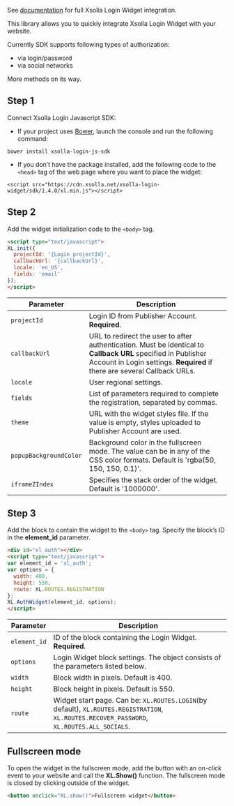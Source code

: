 See [documentation](https://developers.xsolla.com/doc/login/) for full Xsolla Login Widget integration.

This library allows you to quickly integrate Xsolla Login Widget with your website.

Currently SDK supports following types of authorization:
* via login/password
* via social networks

More methods on its way.

## Step 1

Connect Xsolla Login Javascript SDK:
* If your project uses [Bower](http://bower.io), launch the console and run the following command:
```
bower install xsolla-login-js-sdk
```
* If you don’t have the package installed, add the following code to the `<head>` tag of the web page where you want to place the widget: 
```
<script src="https://cdn.xsolla.net/xsolla-login-widget/sdk/1.4.0/xl.min.js"></script>
```

## Step 2

Add the widget initialization code to the `<body>` tag.
```html
<script type="text/javascript">
XL.init({
  projectId: '{Login projectId}',
  callbackUrl: '{callbackUrl}',
  locale: 'en_US',
  fields: 'email'
});
</script>
```
Parameter | Description
------------|----
`projectId` | Login ID from Publisher Account. **Required**.
`callbackUrl` | URL to redirect the user to after authentication. Must be identical to **Callback URL** specified in Publisher Account in Login settings. **Required** if there are several Callback URLs.
`locale` | User regional settings.
`fields` | List of parameters required to complete the registration, separated by commas.
`theme` | URL with the widget styles file. If the value is empty, styles uploaded to Publisher Account are used.
`popupBackgroundColor` | Background color in the fullscreen mode. The value can be in any of the CSS color formats. Default is 'rgba(50, 150, 150, 0.1)'.
`iframeZIndex` | Specifies the stack order of the widget. Default is '1000000'.

## Step 3

Add the block to contain the widget to the `<body>` tag. Specify the block’s ID in the **element_id** parameter.

``` html
<div id="xl_auth"></div>
<script type="text/javascript">
var element_id = 'xl_auth';
var options = {
  width: 400,
  height: 550,
  route: XL.ROUTES.REGISTRATION
};
XL.AuthWidget(element_id, options);
</script>
```
Parameter | Description
------------|----
`element_id` | ID of the block containing the Login Widget. **Required**.
`options` | Login Widget block settings. The object consists of the parameters listed below.
`width` | Block width in pixels. Default is 400.
`height` | Block height in pixels. Default is 550.
`route` | Widget start page. Can be: `XL.ROUTES.LOGIN`(by default), `XL.ROUTES.REGISTRATION`, `XL.ROUTES.RECOVER_PASSWORD`, `XL.ROUTES.ALL_SOCIALS`.

## Fullscreen mode

To open the widget in the fullscreen mode, add the button with an on-click event to your website and call the **XL.Show()** function. The fullscreen mode is closed by clicking outside of the widget.

``` html
<button onclick="XL.show()">Fullscreen widget</button>
```
